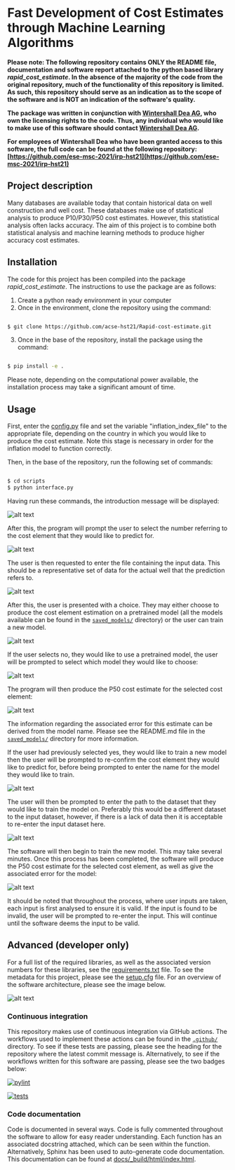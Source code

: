 # Fast Development of Cost Estimates through Machine Learning Algorithms

**Please note: The following repository contains ONLY the README file, documentation and software report attached to the python based library *rapid_cost_estimate*. In the absence of the majority of the code from the original repository, much of the functionality of this repository is limited. As such, this repository should serve as an indication as to the scope of the software and is NOT an indication of the software's quality.**  

**The package was written in conjunction with [Wintershall Dea AG](https://wintershalldea.com/en), who own the licensing rights to the code. Thus, any individual who would like to make use of this software should contact [Wintershall Dea AG](https://wintershalldea.com/en).**

**For employees of Wintershall Dea who have been granted access to this software, the full code can be found at the following repository: [https://github.com/ese-msc-2021/irp-hst21](https://github.com/ese-msc-2021/irp-hst21)**

## Project description

Many databases are available today that contain historical data on well construction and well cost. These databases make use of statistical analysis to produce P10/P30/P50 cost estimates. However, this statistical analysis often lacks accuracy. The aim of this project is to combine both statistical analysis and machine learning methods to produce higher accuracy cost estimates.

## Installation

The code for this project has been compiled into the package *rapid_cost_estimate*. The instructions to use the package are as follows:

1) Create a python ready environment in your computer
2) Once in the environment, clone the repository using the command:
```sh

$ git clone https://github.com/acse-hst21/Rapid-cost-estimate.git
```
3) Once in the base of the repository, install the package using the command:
```sh

$ pip install -e .
```
Please note, depending on the computational power available, the installation process may take a significant amount of time.

## Usage

First, enter the [config.py](./src/rapid_cost_estimate/config.py) file and set the variable "inflation_index_file" to the appropriate file, depending on the country in which you would like to produce the cost estimate. Note this stage is necessary in order for the inflation model to function correctly.

Then, in the base of the repository, run the following set of commands:

```sh

$ cd scripts
$ python interface.py
```

Having run these commands, the introduction message will be displayed:

![alt text](https://github.com/ese-msc-2021/irp-hst21/blob/62aa80f009eafd5acb03a76ba6d4bc14c5733927/project_images/Introduction.png)

After this, the program will prompt the user to select the number referring to the cost element that they would like to predict for. 

![alt text](https://github.com/ese-msc-2021/irp-hst21/blob/47b240a87e7e90bd2d190bf4887cc5474085437a/project_images/Cost_element_choice.png)

The user is then requested to enter the file containing the input data. This should be a representative set of data for the actual well that the
prediction refers to.

![alt text](https://github.com/ese-msc-2021/irp-hst21/blob/47b240a87e7e90bd2d190bf4887cc5474085437a/project_images/Input_data.png)

After this, the user is presented with a choice. They may either choose to produce the cost element estimation on a pretrained model (all the models available
can be found in the [`saved_models/`](./saved_models) directory) or the user can train a new model.

![alt text](https://github.com/ese-msc-2021/irp-hst21/blob/47b240a87e7e90bd2d190bf4887cc5474085437a/project_images/Choose_model.png)

If the user selects no, they would like to use a pretrained model, the user will be prompted to select which model they would like to choose:

![alt text](https://github.com/ese-msc-2021/irp-hst21/blob/47b240a87e7e90bd2d190bf4887cc5474085437a/project_images/Model_name.png)

The program will then produce the P50 cost estimate for the selected cost element:

![alt text](https://github.com/ese-msc-2021/irp-hst21/blob/47b240a87e7e90bd2d190bf4887cc5474085437a/project_images/Result_old_model.png)

The information regarding the associated error for this estimate can be derived from the model name. Please see the README.md file in the [`saved_models/`](./saved_models) directory for more information.

If the user had previously selected yes, they would like to train a new model then the user will be prompted to re-confirm the cost element they would like to predict for, before being prompted to enter the name for the model they would like to train. 

![alt text](https://github.com/ese-msc-2021/irp-hst21/blob/260779383590e953b2e053af42d2be6cf5f36096/project_images/Name_new_model_updated.png)

The user will then be prompted to enter the path to the dataset that they would like to train the model on. Preferably this would be a different dataset to the input dataset, however, if there is a lack of data then it is acceptable to re-enter the input dataset here.

![alt text](https://github.com/ese-msc-2021/irp-hst21/blob/260779383590e953b2e053af42d2be6cf5f36096/project_images/Train_data.png)

The software will then begin to train the new model. This may take several minutes. Once this process has been completed, the software will produce the P50 cost estimate for the selected cost element, as well as give the associated error for the model:

![alt text](https://github.com/ese-msc-2021/irp-hst21/blob/260779383590e953b2e053af42d2be6cf5f36096/project_images/Result_new_model.png)

It should be noted that throughout the process, where user inputs are taken, each input is first analysed to ensure it is valid. If the input is found to be invalid, the user will be prompted to re-enter the input. This will continue until the software deems the input to be valid.

## Advanced (developer only)

For a full list of the required libraries, as well as the associated version numbers for these libraries, see the [requirements.txt](./requirements.txt) file. To see the metadata for this project, please see the [setup.cfg](./setup.cfg) file. For an overview of the software architecture, please see the image below.

![alt text](https://github.com/acse-hst21/Rapid-cost-estimate/blob/bae62617a70d48a63a8cec1a1dec707e6f14a72c/project_images/Software%20Architecture.png)

### Continuous integration

This repository makes use of continuous integration via GitHub actions. The workflows used to implement these actions can be found in the [`.github/`](./.github) directory. To see if these tests are passing, please see the heading for the repository where the latest commit message is. Alternatively, to see if the workflows written for this software are passing, please see the two badges below:

[![pylint](https://github.com/ese-msc-2021/irp-hst21/actions/workflows/pylint.yml/badge.svg)](https://github.com/ese-msc-2021/irp-hst21/actions/workflows/pylint.yml)

[![tests](https://github.com/ese-msc-2021/irp-hst21/actions/workflows/tests.yml/badge.svg)](https://github.com/ese-msc-2021/irp-hst21/actions/workflows/tests.yml)

### Code documentation

Code is documented in several ways. Code is fully commented throughout the software to allow for easy reader understanding. Each function has an associated docstring attached, which can be seen within the function. Alternatively, Sphinx has been used to auto-generate code documentation. This documentation can be found at [docs/\_build/html/index.html](./docs/_build/html/index.html).
